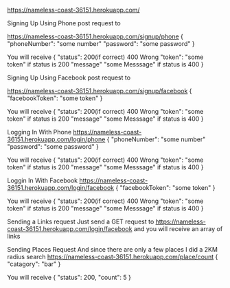 https://nameless-coast-36151.herokuapp.com/


Signing Up Using Phone
post request to

https://nameless-coast-36151.herokuapp.com/signup/phone
{
  "phoneNumber": "some number"
  "password": "some password"
}

You will receive
{
  "status": 200(if correct) 400 Wrong
  "token": "some token" if status is 200
  "message" "some Messsage" if status is 400
}

Signing Up Using Facebook
post request to

https://nameless-coast-36151.herokuapp.com/signup/facebook
{
  "facebookToken": "some token"
}

You will receive
{
  "status": 200(if correct) 400 Wrong
  "token": "some token" if status is 200
  "message" "some Messsage" if status is 400
}

Logging In With Phone
https://nameless-coast-36151.herokuapp.com/login/phone
{
  "phoneNumber": "some number"
  "password": "some password"
}

You will receive
{
  "status": 200(if correct) 400 Wrong
  "token": "some token" if status is 200
  "message" "some Messsage" if status is 400
}

Loggin In With Facebook
https://nameless-coast-36151.herokuapp.com/login/facebook
{
  "facebookToken": "some token"
}

You will receive
{
  "status": 200(if correct) 400 Wrong
  "token": "some token" if status is 200
  "message" "some Messsage" if status is 400
}


Sending a Links request
Just send a GET request to
https://nameless-coast-36151.herokuapp.com/login/facebook
and you will receive an array of links

Sending Places Request
And since there are only a few places
I did a 2KM radius search
https://nameless-coast-36151.herokuapp.com/place/count
{
  "catagory": "bar"
}

You will receive
{
  "status": 200,
  "count": 5
}